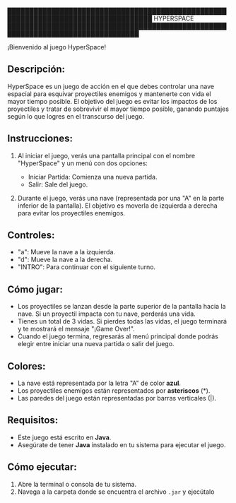 ███████████████████████████████████████████████████████████████████████████████████
                                HYPERSPACE
████████████████████████████████████████████████████████████████████████████████

¡Bienvenido al juego HyperSpace!

Descripción:
-------------
HyperSpace es un juego de acción en el que debes controlar una nave espacial para esquivar proyectiles enemigos y mantenerte con vida el mayor tiempo posible. El objetivo del juego es evitar los impactos de los proyectiles y tratar de sobrevivir el mayor tiempo posible, ganando puntajes según lo que logres en el transcurso del juego.

Instrucciones:
---------------
1. Al iniciar el juego, verás una pantalla principal con el nombre "HyperSpace" y un menú con dos opciones:
   - Iniciar Partida: Comienza una nueva partida.
   - Salir: Sale del juego.

2. Durante el juego, verás una nave (representada por una "A" en la parte inferior de la pantalla). El objetivo es moverla de izquierda a derecha para evitar los proyectiles enemigos.

Controles:
----------
- "a": Mueve la nave a la izquierda.
- "d": Mueve la nave a la derecha.
- "INTRO": Para continuar con el siguiente turno.

Cómo jugar:
-----------
- Los proyectiles se lanzan desde la parte superior de la pantalla hacia la nave. Si un proyectil impacta con tu nave, perderás una vida.
- Tienes un total de 3 vidas. Si pierdes todas las vidas, el juego terminará y te mostrará el mensaje "¡Game Over!".
- Cuando el juego termina, regresarás al menú principal donde podrás elegir entre iniciar una nueva partida o salir del juego.

Colores:
--------
- La nave está representada por la letra "A" de color **azul**.
- Los proyectiles enemigos están representados por **asteriscos** (*).
- Las paredes del juego están representadas por barras verticales (|).

Requisitos:
------------
- Este juego está escrito en **Java**.
- Asegúrate de tener **Java** instalado en tu sistema para ejecutar el juego.

Cómo ejecutar:
---------------
1. Abre la terminal o consola de tu sistema.
2. Navega a la carpeta donde se encuentra el archivo `.jar` y ejecútalo

